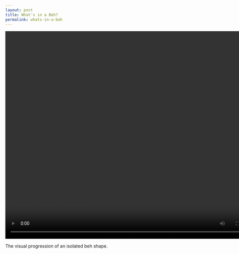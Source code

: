 ```yaml
---
layout: post
title: What's in a Beh?
permalink: whats-in-a-beh
---
```


<video width="800" height="650" controls autoplay>
  <source src="https://github.com/zeynepakay/theruqahproject/blob/gh-pages/public/Beh.mp4" type="video/mp4">
 </video>

<p class="caption">
The visual progression of an isolated beh shape.
</p>
